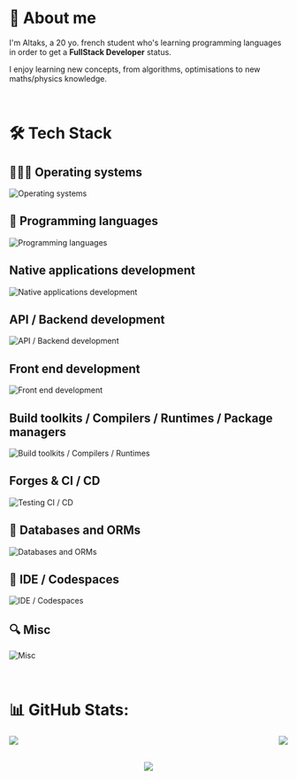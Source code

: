 
# 🔭 About me 
I'm Altaks, a 20 yo. french student who's learning programming languages in order to get a **FullStack Developer** status. 

I enjoy learning new concepts, from algorithms, optimisations to new maths/physics knowledge.

<br/>

# 🛠️ Tech Stack

## 👨🏻‍💻 Operating systems 
![Operating systems](https://skillicons.dev/icons?i=ubuntu,nix,debian,arch,mint,kali,windows)

## 👾 Programming languages

![Programming languages](https://skillicons.dev/icons?i=rust,nix,c,cpp,js,php,py,java,kotlin,html,css,dart,bash,latex,swift)

## Native applications development

![Native applications development](https://skillicons.dev/icons?i=tauri,flutter,qt)

## API / Backend development

![API / Backend development](https://skillicons.dev/icons?i=nestjs,symfony,apollo,express,graphql,reactivex)

## Front end development

![Front end development](https://skillicons.dev/icons?i=react,tailwind,vite,bootstrap)

## Build toolkits / Compilers / Runtimes / Package managers

![Build toolkits / Compilers / Runtimes](https://skillicons.dev/icons?i=gradle,deno,nodejs,npm,pnpm,maven)

## Forges & CI / CD
![Testing CI / CD](https://skillicons.dev/icons?i=github,githubactions,gitlab)

## 💾 Databases and ORMs
![Databases and ORMs](https://skillicons.dev/icons?i=prisma,mongodb,mysql,redis,sqlite,postgres)

## 🧰 IDE / Codespaces

![IDE / Codespaces](https://skillicons.dev/icons?i=androidstudio,clion,phpstorm,pycharm,webstorm,idea,eclipse,vscode,vscodium)


## 🔍 Misc

![Misc](https://skillicons.dev/icons?i=figma,obsidian)

<br>

# 📊 GitHub Stats:

<div style="display:flex; flex-direction: row; justify-content: space-between;">
    <img src="https://github-readme-stats.vercel.app/api/top-langs/?username=Altaks&theme=github_dark&hide_border=true&include_all_commits=true&count_private=false&layout=compact">
    <img src="https://github-readme-stats.vercel.app/api?username=Altaks&theme=github_dark&hide_border=true&include_all_commits=true&count_private=false">
</div>
<br>
<center>

![](https://github-readme-streak-stats.herokuapp.com/?user=Altaks&theme=github_dark&hide_border=true)

</center>

